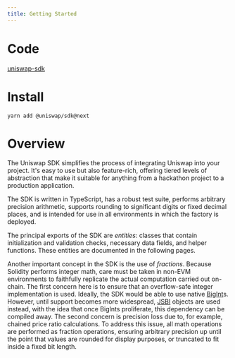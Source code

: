 ```yaml
---
title: Getting Started
---
```


# Code

[uniswap-sdk](https://github.com/Uniswap/uniswap-sdk/tree/v2)

# Install

`yarn add @uniswap/sdk@next`

# Overview

The Uniswap SDK simplifies the process of integrating Uniswap into your project. It's easy to use but also feature-rich, offering tiered levels of abstraction that make it suitable for anything from a hackathon project to a production application.

The SDK is written in TypeScript, has a robust test suite, performs arbitrary precision arithmetic, supports rounding to significant digits or fixed decimal places, and is intended for use in all environments in which the <Link to='/docs/v2/smart-contracts/factory#address'>factory</Link> is deployed.

The principal exports of the SDK are _entities_: classes that contain initialization and validation checks, necessary data fields, and helper functions. These entities are documented in the following pages.

Another important concept in the SDK is the use of _fractions_. Because Solidity performs integer math, care must be taken in non-EVM environments to faithfully replicate the actual computation carried out on-chain. The first concern here is to ensure that an overflow-safe integer implementation is used. Ideally, the SDK would be able to use native [BigInt](https://developer.mozilla.org/en-US/docs/Web/JavaScript/Reference/Global_Objects/BigInt)s. However, until support becomes more widespread, [JSBI](https://github.com/GoogleChromeLabs/jsbi) objects are used instead, with the idea that once BigInts proliferate, this dependency can be compiled away. The second concern is precision loss due to, for example, chained price ratio calculations. To address this issue, all math operations are performed as fraction operations, ensuring arbitrary precision up until the point that values are rounded for display purposes, or truncated to fit inside a fixed bit length.
